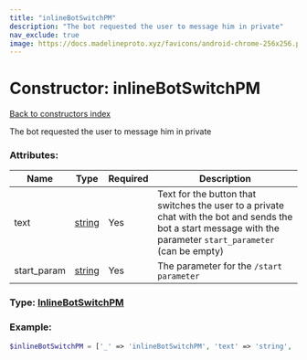 ```yaml
---
title: "inlineBotSwitchPM"
description: "The bot requested the user to message him in private"
nav_exclude: true
image: https://docs.madelineproto.xyz/favicons/android-chrome-256x256.png
---
```

# Constructor: inlineBotSwitchPM  
[Back to constructors index](/API_docs/constructors/index.md)



The bot requested the user to message him in private

### Attributes:

| Name     |    Type       | Required | Description |
|----------|---------------|----------|-------------|
|text|[string](/API_docs/types/string.md) | Yes|Text for the button that switches the user to a private chat with the bot and sends the bot a start message with the parameter `start_parameter` (can be empty)|
|start\_param|[string](/API_docs/types/string.md) | Yes|The parameter for the `/start parameter`|



### Type: [InlineBotSwitchPM](/API_docs/types/InlineBotSwitchPM.md)


### Example:

```php
$inlineBotSwitchPM = ['_' => 'inlineBotSwitchPM', 'text' => 'string', 'start_param' => 'string'];
```  
